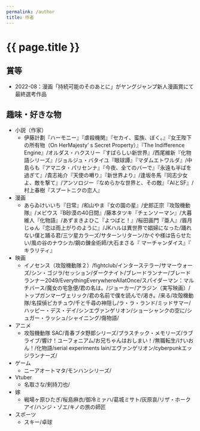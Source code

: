 ```yaml
---
permalink: /author
title: 作者
---
```


# {{ page.title }}

## 賞等
- 2022-08：漫画「持続可能のそのあとに」がヤングジャンプ新人漫画賞にて最終選考作品

## 趣味・好きな物
- 小説（作家）
  - 伊藤計劃『ハーモニー』『虐殺機関』『セカイ、蛮族、ぼく。』『女王陛下の所有物（On HerMajesty’ s Secret Property）』『The Indifference Engine』/オルダス・ハクスリー『すばらしい新世界』/西尾維新『化物語シリーズ』/ジョルジュ・バタイユ『眼球譚』『マダムエトワルダ』/中島らも『アマニタ・パリセンナ』『今夜、全てのバーで』『永遠も半ばを過ぎて』/貴志祐介『天使の囀り』『新世界より』/逢坂冬馬『同志少女よ、敵を撃て』/アンソロジー『なめらかな世界と、その敵』『AIとSF』/村上春樹『スプートニクの恋人』
- 漫画
  - あらゐけいいち『日常』/和山やま『女の園の星』/史郎正宗『攻殻機動隊』/メビウス『B砂漠の40日間』/藤本タツキ『チェンソーマン』/大暮維人『化物語』/あずまきよひこ『よつばと！』/桜田画門『亜人』/眉月じゅん『恋は雨上がりのように』/JKハルは異世界で娼婦になった/踊れない僕と踊る君/三ツ星カラーズ/サターンリターン/かぐや様は告らせたい/風の谷のナウシカ/鋼の錬金術師/大石まさる『 マーチャンダイス』『 キラリティ』
- 映画
  - イノセンス（攻殻機動隊２）/fightclub/インターステラー/サマーウォーズ/シン・ゴジラ/セッション/ダークナイト/ブレードランナー/ブレードランナー2049/EverythingEverywhereAllatOnce/スパイダーマン：マルチバース/魔女の宅急便/君の名は。/ジョーカー/アラジン（実写映画）/トップガンマーヴェリック/君の名前で僕を読んで/渇き。/来る/攻殻機動隊/名探偵ピカチュウ/千と千尋の神隠し/ラ・ラ・ランド/ミッドサマー/ハッピー・デス・デイ/シンエヴァンゲリオン/ショーシャンクの空に/シュガー・ラッシュ/シャイニング/傷物語/
- アニメ
  - 攻殻機動隊 SAC/青春ブタ野郎シリーズ/プラスチック・メモリーズ/ラブライブ/響け！ユーフォニアム/お兄ちゃんはおしまい！/無職転生/けいおん！/化物語/serial experiments lain/エヴァンゲリオン/cyberpunkエッジランナーズ/
- ゲーム
  - ニーアオートマタ/モンハンシリーズ/
- Vtuber
  - 名取さな/剣持刀也/
- 嫁
  - 戦場ヶ原ひたぎ/桜島麻衣/御冷ミァハ/葛城ミサト/灰原哀/リザ・ホークアイ/ハンジ・ゾエ/キノの旅の師匠
- スポーツ
  - スキー/卓球
